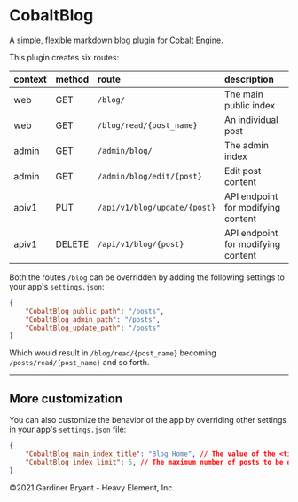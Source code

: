 CobaltBlog
==========
A simple, flexible markdown blog plugin for [Cobalt Engine](https://github.com/heavyelementinc/cobalt-core).

This plugin creates six routes:

| context | method | route                        | description                        |
| ------- | :----- | :--------------------------- | :--------------------------------- |
| web     | GET    | `/blog/`                     | The main public index              |
| web     | GET    | `/blog/read/{post_name}`     | An individual post                 |
| admin   | GET    | `/admin/blog/`               | The admin index                    |
| admin   | GET    | `/admin/blog/edit/{post}`    | Edit post content                  |
| apiv1   | PUT    | `/api/v1/blog/update/{post}` | API endpoint for modifying content |
| apiv1   | DELETE | `/api/v1/blog/{post}`        | API endpoint for modifying content |

Both the routes `/blog` can be overridden by adding the following settings to your app's `settings.json`:

```json
{
    "CobaltBlog_public_path": "/posts",
    "CobaltBlog_admin_path": "/posts",
    "CobaltBlog_update_path": "/posts"
}
```

Which would result in `/blog/read/{post_name}` becoming `/posts/read/{post_name}` and so forth.

---
## More customization
You can also customize the behavior of the app by overriding other settings in your app's `settings.json` file:

```json
{
    "CobaltBlog_main_index_title": "Blog Home", // The value of the <title/> tag
    "CobaltBlog_index_limit": 5, // The maximum number of posts to be displayed on the main index per page
}
```

&copy;2021 Gardiner Bryant - Heavy Element, Inc.